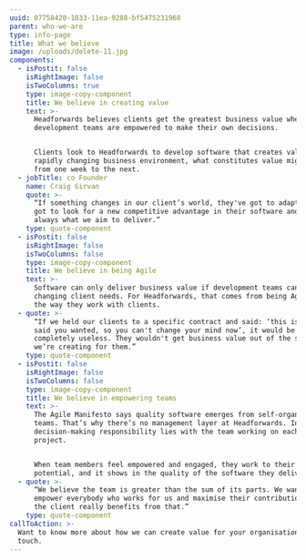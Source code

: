 ```yaml
---
uuid: 07758420-1033-11ea-9288-bf5475231968
parent: who-we-are
type: info-page
title: What we believe
image: /uploads/delete-11.jpg
components:
  - isPostit: false
    isRightImage: false
    isTwoColumns: true
    type: image-copy-component
    title: We believe in creating value
    text: >-
      Headforwards believes clients get the greatest business value when Agile
      development teams are empowered to make their own decisions.


      Clients look to Headforwards to develop software that creates value. In a
      rapidly changing business environment, what constitutes value might change
      from one week to the next.
  - jobTitle: co Founder
    name: Craig Girvan
    quote: >-
      “If something changes in our client’s world, they've got to adapt, they've
      got to look for a new competitive advantage in their software and that’s
      always what we aim to deliver.”
    type: quote-component
  - isPostit: false
    isRightImage: false
    isTwoColumns: false
    type: image-copy-component
    title: We believe in being Agile
    text: >-
      Software can only deliver business value if development teams can adapt to
      changing client needs. For Headforwards, that comes from being Agile in
      the way they work with clients.
  - quote: >-
      “If we held our clients to a specific contract and said: ‘this is what you
      said you wanted, so you can't change your mind now’, it would be
      completely useless. They wouldn't get business value out of the software
      we’re creating for them.”
    type: quote-component
  - isPostit: false
    isRightImage: false
    isTwoColumns: false
    type: image-copy-component
    title: We believe in empowering teams
    text: >-
      The Agile Manifesto says quality software emerges from self-organising
      teams. That’s why there’s no management layer at Headforwards. Instead,
      decision-making responsibility lies with the team working on each client
      project.


      When team members feel empowered and engaged, they work to their full
      potential, and it shows in the quality of the software they deliver.
  - quote: >-
      “We believe the team is greater than the sum of its parts. We want to
      empower everybody who works for us and maximise their contribution – and
      the client really benefits from that.”
    type: quote-component
callToAction: >-
  Want to know more about how we can create value for your organisation? Get in
  touch.
---
```


